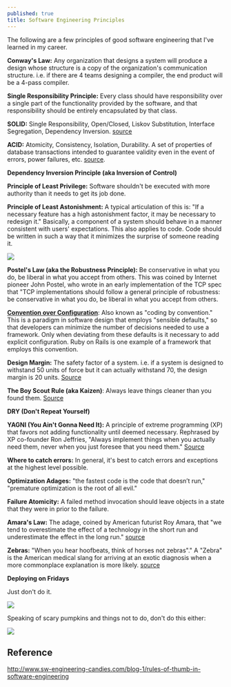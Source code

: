 ```yaml
---
published: true
title: Software Engineering Principles
---
```

The following are a few principles of good software engineering that I've learned in my career.

**Conway's Law:** Any organization that designs a system will produce a design whose structure is a copy of the organization's communication structure. i.e. if there are 4 teams designing a compiler, the end product will be a 4-pass compiler.

**Single Responsibility Principle:** Every class should have responsibility over a single part of the functionality provided by the software, and that responsibility should be entirely encapsulated by that class.

**SOLID:** Single Responsibility, Open/Closed, Liskov Substitution, Interface Segregation, Dependency Inversion. [source](http://williamdurand.fr/2013/07/30/from-stupid-to-solid-code/)

**ACID:** Atomicity, Consistency, Isolation, Durability. A set of properties of database transactions intended to guarantee validity even in the event of errors, power failures, etc. [source](https://en.wikipedia.org/wiki/ACID).

**Dependency Inversion Principle (aka Inversion of Control)**

**Principle of Least Privilege:** Software shouldn't be executed with more authority than it needs to get its job done.

**Principle of Least Astonishment:** A typical articulation of this is: "If a necessary feature has a high astonishment factor, it may be necessary to redesign it." Basically, a component of a system should behave in a manner consistent with users' expectations. This also applies to code. Code should be written in such a way that it minimizes the surprise of someone reading it.

![]({{site.cdn_path}}/2017/09/15/wtf.png)

**Postel's Law (aka the Robustness Principle):** Be conservative in what you do, be liberal in what you accept from others. This was coined by Internet pioneer John Postel, who wrote in an early implementation of the TCP spec that "TCP implementations should follow a general principle of robustness: be conservative in what you do, be liberal in what you accept from others.

**[Convention over Configuration](https://en.wikipedia.org/wiki/Convention_over_configuration)**: Also known as "coding by convention." This is a paradigm in software design that employs "sensible defaults," so that developers can minimize the number of decisions needed to use a framework. Only when deviating from these defaults is it necessary to add explicit configuration. Ruby on Rails is one example of a framework that employs this convention.

**Design Margin:** The safety factor of a system. i.e. if a system is designed to withstand 50 units of force but it can actually withstand 70, the design margin is 20 units. [Source](https://en.wikipedia.org/wiki/Factor_of_safety)

**The Boy Scout Rule (aka Kaizen)**: Always leave things cleaner than you found them. [Source](http://programmer.97things.oreilly.com/wiki/index.php/The_Boy_Scout_Rule)

**DRY (Don't Repeat Yourself)**

**YAGNI (You Ain't Gonna Need It):** A principle of extreme programming (XP) that favors not adding functionality until deemed necessary. Rephrased by XP co-founder Ron Jeffries, "Always implement things when you actually need them, never when you just foresee that you need them." [Source](https://en.wikipedia.org/wiki/You_aren%27t_gonna_need_it)

**Where to catch errors:** In general, it's best to catch errors and exceptions at the highest level possible.

**Optimization Adages:** "the fastest code is the code that doesn’t run," "premature optimization is the root of all evil."

**Failure Atomicity:** A failed method invocation should leave objects in a state that they were in prior to the failure.

**Amara's Law:** The adage, coined by American futurist Roy Amara, that "we tend to overestimate the effect of a technology in the short run and underestimate the effect in the long run." [source](https://en.wikipedia.org/wiki/Roy_Amara)

**Zebras:** "When you hear hoofbeats, think of horses not zebras"." A "Zebra" is the American medical slang for arriving at an exotic diagnosis when a more commonplace explanation is more likely. [source](https://en.wikipedia.org/wiki/Zebra_(medicine))

**Deploying on Fridays**

Just don't do it.

![]({{site.cdn_path}}/2017/09/15/fridayDeployPumpkin.jpg)

Speaking of scary pumpkins and things not to do, don't do this either:

![]({{site.cdn_path}}/2017/09/15/gitPushFPumpkin.jpg)

## Reference

http://www.sw-engineering-candies.com/blog-1/rules-of-thumb-in-software-engineering
